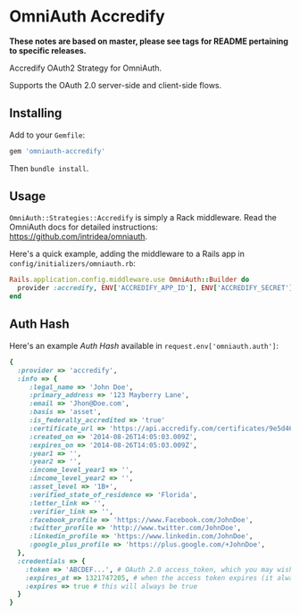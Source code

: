 # OmniAuth Accredify &nbsp;

**These notes are based on master, please see tags for README pertaining to specific releases.**

Accredify OAuth2 Strategy for OmniAuth.

Supports the OAuth 2.0 server-side and client-side flows. 

## Installing

Add to your `Gemfile`:

```ruby
gem 'omniauth-accredify'
```

Then `bundle install`.

## Usage

`OmniAuth::Strategies::Accredify` is simply a Rack middleware. Read the OmniAuth docs for detailed instructions: https://github.com/intridea/omniauth.

Here's a quick example, adding the middleware to a Rails app in `config/initializers/omniauth.rb`:

```ruby
Rails.application.config.middleware.use OmniAuth::Builder do
  provider :accredify, ENV['ACCREDIFY_APP_ID'], ENV['ACCREDIFY_SECRET'], :redirect_uri=>ENV['ACCREDIFY_CALLBACK']
end
```

## Auth Hash

Here's an example *Auth Hash* available in `request.env['omniauth.auth']`:

```ruby
{
  :provider => 'accredify',
  :info => {
     :legal_name => 'John Doe',
     :primary_address => '123 Mayberry Lane',
     :email => 'Jhon@Doe.com',
     :basis => 'asset',
     :is_federally_accredited => 'true'
     :certificate_url => 'https://api.accredify.com/certificates/9e5d467c8a61cac3b8698a6b76ba6ed4',
     :created_on => '2014-08-26T14:05:03.009Z',
     :expires_on => '2014-08-26T14:05:03.009Z',
     :year1 => '',
     :year2 => '',
     :income_level_year1 => '',
     :income_level_year2 => '',
     :asset_level => '1B+',
     :verified_state_of_residence => 'Florida',
     :letter_link => '',
     :verifier_link => '',
     :facebook_profile => 'https://www.Facebook.com/JohnDoe',
     :twitter_profile => 'http://www.twitter.com/JohnDoe',
     :linkedin_profile => 'https://www.linkedin.com/JohnDoe',
     :google_plus_profile => 'https://plus.google.com/+JohnDoe',
  },
  :credentials => {
    :token => 'ABCDEF...', # OAuth 2.0 access_token, which you may wish to store
    :expires_at => 1321747205, # when the access token expires (it always will)
    :expires => true # this will always be true
  } 
}
```